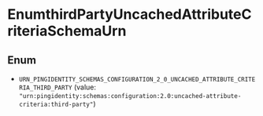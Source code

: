 

# EnumthirdPartyUncachedAttributeCriteriaSchemaUrn

## Enum


* `URN_PINGIDENTITY_SCHEMAS_CONFIGURATION_2_0_UNCACHED_ATTRIBUTE_CRITERIA_THIRD_PARTY` (value: `"urn:pingidentity:schemas:configuration:2.0:uncached-attribute-criteria:third-party"`)



